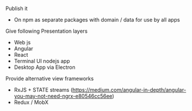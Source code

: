 Publish it

* On npm as separate packages with domain / data for use by all apps

Give following Presentation layers

* Web js
* Angular
* React
* Terminal UI nodejs app
* Desktop App via Electron

Provide alternative view frameworks

* RxJS + STATE streams (https://medium.com/angular-in-depth/angular-you-may-not-need-ngrx-e80546cc56ee)
* Redux / MobX